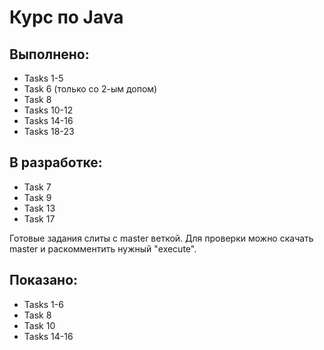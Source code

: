 # Курс по Java
## Выполнено:
- Tasks 1-5
- Task 6 (только со 2-ым допом)
- Task 8
- Tasks 10-12
- Tasks 14-16
- Tasks 18-23

## В разработке:
- Task 7
- Task 9
- Task 13
- Task 17

Готовые задания слиты с master веткой.
Для проверки можно скачать master и раскомментить нужный "execute".

## Показано:
- Tasks 1-6
- Task 8
- Task 10
- Tasks 14-16